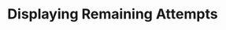 ---
title: Displaying Remaining Attempts
redirect_to: "/releases/v4.0.0/authors/assessment_displaying_attempts"
---
